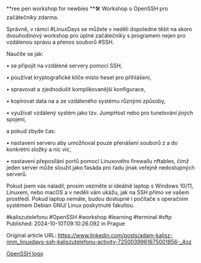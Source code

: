**ree pen workshop for newbies **🛠️ Workshop o OpenSSH pro začátečníky zdarma.


Správně, v rámci #LinuxDays se můžete v neděli dopoledne těšit na skoro dvouhodinový workshop pro úplné začátečníky s programem nejen pro vzdálenou správu a přenos souborů #SSH.


Naučíte se jak:

• se připojit na vzdálené servery pomocí SSH,

• používat kryptografické klíče místo hesel pro přihlášení,

• spravovat a zjednodušit komplikovanější konfigurace,

• kopírovat data na a ze vzdáleného systému různými způsoby,

• využívat vzdálený systém jako tzv. JumpHost nebo pro tunelování jiných spojení,


a pokud zbyde čas:


• nastavení serveru aby umožňoval pouze přenášení souborů z a do konkrétní složky a nic víc,

• nastavení přeposílání portů pomocí Linuxového firewallu nftables, čímž jeden server může sloužit jako fasáda pro řadu jinak veřejně nedostupných serverů.


Pokud jsem vás naladil, prosím vezměte si ideálně laptop s Windows 10/11, Linuxem, nebo macOS a v neděli vám ukážu, jak na SSH přímo ve vašem prostředí. Pokud laptop nemáte, budou dostupné i počítače s operačním systémem Debian GNU/ Linux poskytnuté fakultou.


#kaliszutelefonu #OpenSSH #workshop #learning #terminal #sftp
Published: 2024-10-10T09:10:26.092 in Prague

Original article URL: https://www.linkedin.com/posts/adam-kalisz-nnm_linuxdays-ssh-kaliszutelefonu-activity-7250039961675001856-_4oz

[OpenSSH logo](./media/openssh.png)